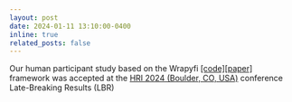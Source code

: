 ```yaml
---
layout: post
date: 2024-01-11 13:10:00-0400
inline: true
related_posts: false
---
```


Our human participant study based on the Wrapyfi [\[code\]](https://github.com/fabawi/wrapyfi)[\[paper\]](https://www2.informatik.uni-hamburg.de/wtm/publications/2024/AAFW24/Abawi_HRI24.pdf) framework was accepted at the [HRI 2024 (Boulder, CO, USA)](https://humanrobotinteraction.org/2024/index.html) conference Late-Breaking Results (LBR)
